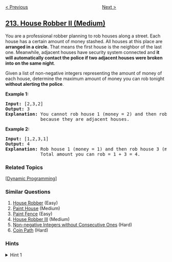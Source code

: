 <!--|This file generated by command(leetcode description); DO NOT EDIT.    |-->
<!--+----------------------------------------------------------------------+-->
<!--|@author    openset <openset.wang@gmail.com>                           |-->
<!--|@link      https://github.com/openset                                 |-->
<!--|@home      https://github.com/openset/leetcode                        |-->
<!--+----------------------------------------------------------------------+-->

[< Previous](../word-search-ii "Word Search II")
　　　　　　　　　　　　　　　　
[Next >](../shortest-palindrome "Shortest Palindrome")

## [213. House Robber II (Medium)](https://leetcode.com/problems/house-robber-ii "打家劫舍 II")

<p>You are a professional robber planning to rob houses along a street. Each house has a certain amount of money stashed. All houses at this place are <strong>arranged in a circle.</strong> That means the first house is the neighbor of the last one. Meanwhile, adjacent houses have security system connected and&nbsp;<b>it will automatically contact the police if two adjacent houses were broken into on the same night</b>.</p>

<p>Given a list of non-negative integers representing the amount of money of each house, determine the maximum amount of money you can rob tonight <strong>without alerting the police</strong>.</p>

<p><strong>Example 1:</strong></p>

<pre>
<strong>Input:</strong> [2,3,2]
<strong>Output:</strong> 3
<strong>Explanation:</strong> You cannot rob house 1 (money = 2) and then rob house 3 (money = 2),
&nbsp;            because they are adjacent houses.
</pre>

<p><strong>Example 2:</strong></p>

<pre>
<strong>Input:</strong> [1,2,3,1]
<strong>Output:</strong> 4
<strong>Explanation:</strong> Rob house 1 (money = 1) and then rob house 3 (money = 3).
&nbsp;            Total amount you can rob = 1 + 3 = 4.</pre>

### Related Topics
  [[Dynamic Programming](../../tag/dynamic-programming/README.md)]

### Similar Questions
  1. [House Robber](../house-robber) (Easy)
  1. [Paint House](../paint-house) (Medium)
  1. [Paint Fence](../paint-fence) (Easy)
  1. [House Robber III](../house-robber-iii) (Medium)
  1. [Non-negative Integers without Consecutive Ones](../non-negative-integers-without-consecutive-ones) (Hard)
  1. [Coin Path](../coin-path) (Hard)

### Hints
<details>
<summary>Hint 1</summary>
Since House[1] and House[n] are adjacent, they cannot be robbed together. Therefore, the problem becomes to rob either House[1]-House[n-1] or House[2]-House[n], depending on which choice offers more money. Now the problem has degenerated to the <a href ="https://leetcode.com/problems/house-robber/description/">House Robber</a>, which is already been solved.
</details>
